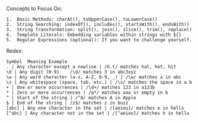 Concepts to Focus On:

    1.	Basic Methods: charAt(), toUpperCase(), toLowerCase()
    2.	String Searching: indexOf(), includes(), startsWith(), endsWith()
    3.	String Transformation: split(), join(), slice(), trim(), replace()
    4.	Template Literals: Embedding variables within strings with ${}
    5.	Regular Expressions (optional): If you want to challenge yourself.

Redex:

    Symbol	Meaning	Example
    . | Any character except a newline | /h.t/ matches hat, hot, hit
    \d | Any digit (0-9)	/\d/ matches 3 in abc3xyz
    \w | Any word character (a-z, A-Z, 0-9, _) | /\w/ matches a in abc
    \s | Any whitespace (space, tab, etc.) | /\s/ matches the space in a b
    + | One or more occurrences | /\d+/ matches 123 in a123b
    * | Zero or more occurrences | /a*/ matches aaa or empty in b
    ^ | Start of the string | /^A/ matches A in Apple
    $ | End of the string | /z$/ matches z in buzz
    [abc] | Any one character in the set | /[aeiou]/ matches e in hello
    [^abc] | Any character not in the set | /[^aeiou]/ matches h in hello
